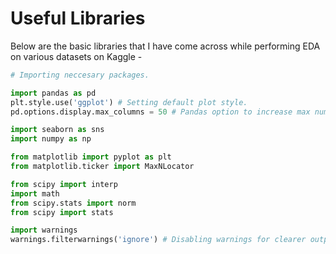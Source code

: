 # Useful Libraries

Below are the basic libraries that I have come across while performing EDA on various datasets on Kaggle -<br>

```python
# Importing neccesary packages.

import pandas as pd
plt.style.use('ggplot') # Setting default plot style.
pd.options.display.max_columns = 50 # Pandas option to increase max number of columns to display.

import seaborn as sns
import numpy as np

from matplotlib import pyplot as plt
from matplotlib.ticker import MaxNLocator

from scipy import interp
import math
from scipy.stats import norm
from scipy import stats

import warnings
warnings.filterwarnings('ignore') # Disabling warnings for clearer outputs.
```

